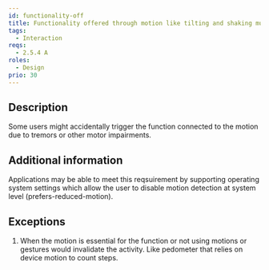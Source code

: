 ```yaml
---
id: functionality-off
title: Functionality offered through motion like tilting and shaking must be possible to turn off
tags:
  - Interaction
reqs:
  - 2.5.4 A
roles:
  - Design
prio: 30
---
```


## Description

Some users might accidentally trigger the function connected to the motion due to tremors or other motor impairments.

## Additional information

Applications may be able to meet this reqsuirement by supporting operating system settings which allow the user to disable motion detection at system level (prefers-reduced-motion).

## Exceptions

1. When the motion is essential for the function or not using motions or gestures would invalidate the activity. Like pedometer that relies on device motion to count steps.
